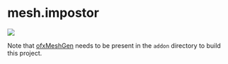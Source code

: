 mesh.impostor
=============

![](https://krasjet.com/eidos/mesh.impostor/imgs/impostor1.png)

Note that [ofxMeshGen][ofxMeshGen] needs to be present in the `addon` directory
to build this project.

[ofxMeshGen]: https://github.com/Krasjet/ofxMeshGen
